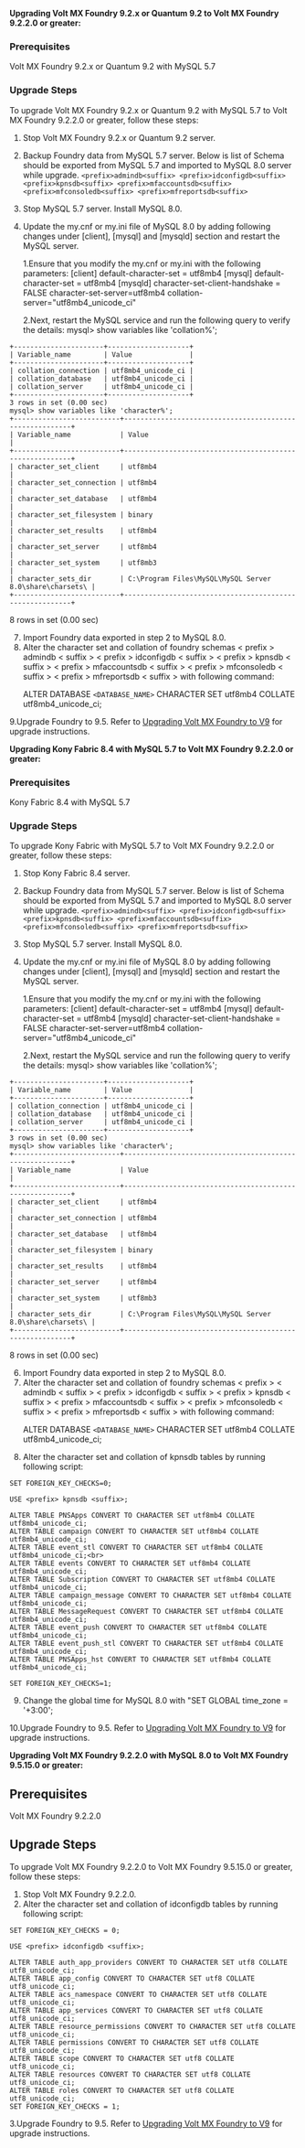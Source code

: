 

<b>Upgrading Volt MX Foundry 9.2.x or Quantum 9.2 to Volt MX Foundry 9.2.2.0 or greater:</b>
 
### Prerequisites
Volt MX Foundry 9.2.x or Quantum 9.2 with MySQL 5.7
 
### Upgrade Steps
To upgrade Volt MX Foundry 9.2.x or Quantum 9.2 with MySQL 5.7 to Volt MX Foundry 9.2.2.0 or greater, follow these steps:
 
1. Stop Volt MX Foundry 9.2.x or Quantum 9.2 server. 
2. Backup Foundry data from MySQL 5.7 server. Below is list of Schema should be exported from MySQL 5.7 and imported to MySQL 8.0 server while upgrade. `<prefix>admindb<suffix> <prefix>idconfigdb<suffix> <prefix>kpnsdb<suffix> <prefix>mfaccountsdb<suffix> <prefix>mfconsoledb<suffix> <prefix>mfreportsdb<suffix>`
3. Stop MySQL 5.7 server. Install MySQL 8.0.
4. Update the my.cnf or my.ini file of MySQL 8.0 by adding following changes under [client], [mysql] and [mysqld] section and restart the MySQL server.
 
    1.Ensure that you modify the my.cnf or my.ini with the following parameters: 
    [client]
    default-character-set = utf8mb4
    [mysql]
    default-character-set = utf8mb4
    [mysqld]
    character-set-client-handshake = FALSE
    character-set-server=utf8mb4
    collation-server="utf8mb4_unicode_ci"
 
    2.Next, restart the MySQL service and run the following query to verify the details:
    mysql> show variables like 'collation%';

```
+----------------------+--------------------+
| Variable_name        | Value              |
+----------------------+--------------------+
| collation_connection | utf8mb4_unicode_ci |
| collation_database   | utf8mb4_unicode_ci |
| collation_server     | utf8mb4_unicode_ci |
+----------------------+--------------------+
3 rows in set (0.00 sec)
mysql> show variables like 'character%';
+--------------------------+---------------------------------------------------------+
| Variable_name            | Value                                                   |
+--------------------------+---------------------------------------------------------+
| character_set_client     | utf8mb4                                                 |
| character_set_connection | utf8mb4                                                 |
| character_set_database   | utf8mb4                                                 |
| character_set_filesystem | binary                                                  |
| character_set_results    | utf8mb4                                                 |
| character_set_server     | utf8mb4                                                 |
| character_set_system     | utf8mb3                                                 |
| character_sets_dir       | C:\Program Files\MySQL\MySQL Server 8.0\share\charsets\ |
+--------------------------+---------------------------------------------------------+
```

8 rows in set (0.00 sec)

<html>
<body>
<ol start="7">
  <li>Import Foundry data exported in step 2 to MySQL 8.0.</li>
  <li>Alter the character set and collation of foundry schemas < prefix > admindb < suffix > < prefix > idconfigdb < suffix > < prefix > kpnsdb < suffix > < prefix > mfaccountsdb < suffix > < prefix > mfconsoledb < suffix > < prefix > mfreportsdb < suffix > with following command:
 
   ALTER DATABASE `<DATABASE_NAME>` CHARACTER SET utf8mb4 COLLATE utf8mb4_unicode_ci;</li>
   </ol>
   </body>
   </html>

  9.Upgrade Foundry to 9.5. Refer to [Upgrading Volt MX Foundry to V9](https://opensource.hcltechsw.com/volt-mx-docs/95/docs/documentation/Foundry/voltmx_foundry_windows_install_guide/Content/Upgrading_VoltMX_Foundry_SP1.html) for upgrade instructions.

 
<b> Upgrading Kony Fabric 8.4 with MySQL 5.7 to Volt MX Foundry 9.2.2.0 or greater:</b>     
 
### Prerequisites
Kony Fabric 8.4 with MySQL 5.7

### Upgrade Steps
To upgrade Kony Fabric with MySQL 5.7 to Volt MX Foundry 9.2.2.0 or greater, follow these steps:
 
1. Stop Kony Fabric 8.4 server.
2. Backup Foundry data from MySQL 5.7 server. Below is list of Schema should be exported from MySQL 5.7 and imported to MySQL 8.0 server while upgrade. `<prefix>admindb<suffix> <prefix>idconfigdb<suffix> <prefix>kpnsdb<suffix> <prefix>mfaccountsdb<suffix> <prefix>mfconsoledb<suffix> <prefix>mfreportsdb<suffix>`
3. Stop MySQL 5.7 server. Install MySQL 8.0.
4.  Update the my.cnf or my.ini file of MySQL 8.0 by adding following changes under [client], [mysql] and [mysqld] section and restart the MySQL server.
 
    1.Ensure that you modify the my.cnf or my.ini with the following parameters: 
    [client]
    default-character-set = utf8mb4
    [mysql]
    default-character-set = utf8mb4
    [mysqld]
    character-set-client-handshake = FALSE
    character-set-server=utf8mb4
    collation-server="utf8mb4_unicode_ci"
 
    2.Next, restart the MySQL service and run the following query to verify the details:
    mysql> show variables like 'collation%';

```
+----------------------+--------------------+
| Variable_name        | Value              |
+----------------------+--------------------+
| collation_connection | utf8mb4_unicode_ci |
| collation_database   | utf8mb4_unicode_ci |
| collation_server     | utf8mb4_unicode_ci |
+----------------------+--------------------+
3 rows in set (0.00 sec)
mysql> show variables like 'character%';
+--------------------------+---------------------------------------------------------+
| Variable_name            | Value                                                   |
+--------------------------+---------------------------------------------------------+
| character_set_client     | utf8mb4                                                 |
| character_set_connection | utf8mb4                                                 |
| character_set_database   | utf8mb4                                                 |
| character_set_filesystem | binary                                                  |
| character_set_results    | utf8mb4                                                 |
| character_set_server     | utf8mb4                                                 |
| character_set_system     | utf8mb3                                                 |
| character_sets_dir       | C:\Program Files\MySQL\MySQL Server 8.0\share\charsets\ |
+--------------------------+---------------------------------------------------------+
```
8 rows in set (0.00 sec)

<html>
<body>
<ol start="6">
  <li>Import Foundry data exported in step 2 to MySQL 8.0.</li>
  <li>Alter the character set and collation of foundry schemas < prefix > < admindb < suffix > < prefix > idconfigdb < suffix >  < prefix > kpnsdb < suffix > < prefix > mfaccountsdb < suffix > < prefix > mfconsoledb < suffix > < prefix > mfreportsdb < suffix > with following command:
 
   ALTER DATABASE `<DATABASE_NAME>` CHARACTER SET utf8mb4 COLLATE utf8mb4_unicode_ci;</li>
   <li> Alter the character set and collation of kpnsdb tables by running following script:</li>
</ol>
</body>
</html>

```
SET FOREIGN_KEY_CHECKS=0;
 
USE <prefix> kpnsdb <suffix>;
 
ALTER TABLE PNSApps CONVERT TO CHARACTER SET utf8mb4 COLLATE utf8mb4_unicode_ci;
ALTER TABLE campaign CONVERT TO CHARACTER SET utf8mb4 COLLATE utf8mb4_unicode_ci;
ALTER TABLE event_stl CONVERT TO CHARACTER SET utf8mb4 COLLATE utf8mb4_unicode_ci;<br>
ALTER TABLE events CONVERT TO CHARACTER SET utf8mb4 COLLATE utf8mb4_unicode_ci;
ALTER TABLE Subscription CONVERT TO CHARACTER SET utf8mb4 COLLATE utf8mb4_unicode_ci;
ALTER TABLE campaign_message CONVERT TO CHARACTER SET utf8mb4 COLLATE utf8mb4_unicode_ci;
ALTER TABLE MessageRequest CONVERT TO CHARACTER SET utf8mb4 COLLATE utf8mb4_unicode_ci;
ALTER TABLE event_push CONVERT TO CHARACTER SET utf8mb4 COLLATE utf8mb4_unicode_ci;
ALTER TABLE event_push_stl CONVERT TO CHARACTER SET utf8mb4 COLLATE utf8mb4_unicode_ci;
ALTER TABLE PNSApps_hst CONVERT TO CHARACTER SET utf8mb4 COLLATE utf8mb4_unicode_ci;
 
SET FOREIGN_KEY_CHECKS=1;
```
<html>
<body>
<ol start="9">
  <li>Change the global time for MySQL 8.0 with "SET GLOBAL time_zone = '+3:00';</li>
</ol>
</body>
</html>

  10.Upgrade Foundry to 9.5. Refer to [Upgrading Volt MX Foundry to V9](https://opensource.hcltechsw.com/volt-mx-docs/95/docs/documentation/Foundry/voltmx_foundry_windows_install_guide/Content/Upgrading_VoltMX_Foundry_SP1.html) for upgrade instructions.


<b>Upgrading Volt MX Foundry 9.2.2.0 with MySQL 8.0 to Volt MX Foundry 9.5.15.0 or greater:</b>

## Prerequisites
Volt MX Foundry 9.2.2.0

## Upgrade Steps
To upgrade Volt MX Foundry 9.2.2.0 to Volt MX Foundry 9.5.15.0 or greater, follow these steps:
 
1. Stop Volt MX Foundry 9.2.2.0.
2. Alter the character set and collation of idconfigdb tables by running following script:

```
SET FOREIGN_KEY_CHECKS = 0;

USE <prefix> idconfigdb <suffix>;

ALTER TABLE auth_app_providers CONVERT TO CHARACTER SET utf8 COLLATE utf8_unicode_ci;
ALTER TABLE app_config CONVERT TO CHARACTER SET utf8 COLLATE utf8_unicode_ci;
ALTER TABLE acs_namespace CONVERT TO CHARACTER SET utf8 COLLATE utf8_unicode_ci;
ALTER TABLE app_services CONVERT TO CHARACTER SET utf8 COLLATE utf8_unicode_ci;
ALTER TABLE resource_permissions CONVERT TO CHARACTER SET utf8 COLLATE utf8_unicode_ci;
ALTER TABLE permissions CONVERT TO CHARACTER SET utf8 COLLATE utf8_unicode_ci;
ALTER TABLE scope CONVERT TO CHARACTER SET utf8 COLLATE utf8_unicode_ci;
ALTER TABLE resources CONVERT TO CHARACTER SET utf8 COLLATE utf8_unicode_ci;
ALTER TABLE roles CONVERT TO CHARACTER SET utf8 COLLATE utf8_unicode_ci;
SET FOREIGN_KEY_CHECKS = 1;
```

3.Upgrade Foundry to 9.5. Refer to [Upgrading Volt MX Foundry to V9](https://opensource.hcltechsw.com/volt-mx-docs/95/docs/documentation/Foundry/voltmx_foundry_windows_install_guide/Content/Upgrading_VoltMX_Foundry_SP1.html) for upgrade instructions.
